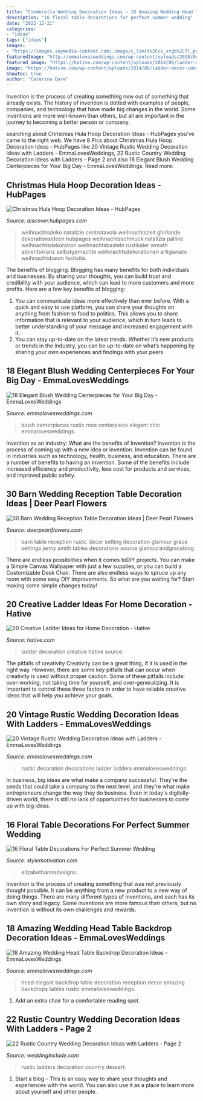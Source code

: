 ```yaml
---
title: "Cinderella Wedding Decoration Ideas ~ 18 Amazing Wedding Head Table Backdrop Decoration Ideas"
description: "16 floral table decorations for perfect summer wedding"
date: "2022-12-21"
categories:
- "ideas"
tags: ["ideas"]
images:
- "https://images.saymedia-content.com/.image/c_limit%2Ccs_srgb%2Cfl_progressive%2Cq_auto:good%2Cw_700/MTgwNjE4NDY0MDkwOTI0MTIw/christmas-hula-hoop-decoration-ideas.jpg"
featuredImage: "http://emmalovesweddings.com/wp-content/uploads/2018/04/chic-rustic-wedding-centerpiece-with-blush-rose.jpg"
featured_image: "https://hative.com/wp-content/uploads/2014/06/ladder-decor-ideas/4-ladder-decor-ideas.jpg"
image: "https://hative.com/wp-content/uploads/2014/06/ladder-decor-ideas/4-ladder-decor-ideas.jpg"
ShowToc: true
author: "Caterina Dare"
---
```



Invention is the process of creating something new out of something that already exists. The history of invention is dotted with examples of people, companies, and technology that have made big changes in the world. Some inventions are more well-known than others, but all are important in the journey to becoming a better person or company.

	

		
searching about Christmas Hula Hoop Decoration Ideas - HubPages you've came to the right web. We have 8 Pics about Christmas Hula Hoop Decoration Ideas - HubPages like 20 Vintage Rustic Wedding Decoration Ideas with Ladders - EmmaLovesWeddings, 22 Rustic Country Wedding Decoration Ideas with Ladders - Page 2 and also 18 Elegant Blush Wedding Centerpieces for Your Big Day - EmmaLovesWeddings. Read more:
		
    
## Christmas Hula Hoop Decoration Ideas - HubPages

<img loading=lazy src="https://images.saymedia-content.com/.image/c_limit%2Ccs_srgb%2Cfl_progressive%2Cq_auto:good%2Cw_700/MTgwNjE4NDY0MDkwOTI0MTIw/christmas-hula-hoop-decoration-ideas.jpg" onerror="this.onerror=null;this.src='https://tse1.mm.bing.net/th?id=OIP.B59LVXYTvuP3INjDXFixQgHaJ8&amp;pid=15.1';" alt="Christmas Hula Hoop Decoration Ideas - HubPages">

_Source: discover.hubpages.com_

>weihnachtsdeko natalizie centrotavola weihnachtszeit ghirlande dekorationsideen hubpages weihnachtsschmuck natalizia palline weihnachtsdekoration weihnachtsbasteln rustikaler wreath adventskranz selbstgemachte weihnachtsdekorationen artigianato weihnachtsbaum festività. 

	

The benefits of blogging:
Blogging has many benefits for both individuals and businesses. By sharing your thoughts, you can build trust and credibility with your audience, which can lead to more customers and more profits. Here are a few key benefits of blogging: 
1. You can communicate ideas more effectively than ever before. With a quick and easy to use platform, you can share your thoughts on anything from fashion to food to politics. This allows you to share information that is relevant to your audience, which in turn leads to better understanding of your message and increased engagement with it. 
2. You can stay up-to-date on the latest trends. Whether it’s new products or trends in the industry, you can be up-to-date on what’s happening by sharing your own experiences and findings with your peers.

    
## 18 Elegant Blush Wedding Centerpieces For Your Big Day - EmmaLovesWeddings

<img loading=lazy src="http://emmalovesweddings.com/wp-content/uploads/2018/04/chic-rustic-wedding-centerpiece-with-blush-rose.jpg" onerror="this.onerror=null;this.src='https://tse4.mm.bing.net/th?id=OIP.RvmLsYyZx68SG-Lc9yHCWQHaLF&amp;pid=15.1';" alt="18 Elegant Blush Wedding Centerpieces for Your Big Day - EmmaLovesWeddings">

_Source: emmalovesweddings.com_

>blush centerpieces rustic rose centerpiece elegant chic emmalovesweddings. 

	

Invention as an industry: What are the benefits of Invention?
Invention is the process of coming up with a new idea or invention. Invention can be found in industries such as technology, health, business, and education. There are a number of benefits to having an invention. Some of the benefits include increased efficiency and productivity, less cost for products and services, and improved public safety.

    
## 30 Barn Wedding Reception Table Decoration Ideas | Deer Pearl Flowers

<img loading=lazy src="http://www.deerpearlflowers.com/wp-content/uploads/2015/04/vintage-barn-wedding-table-setting-ideas.jpg" onerror="this.onerror=null;this.src='https://tse4.mm.bing.net/th?id=OIP.spZNgsHAYxt5W_SGdXfTjgHaLH&amp;pid=15.1';" alt="30 Barn Wedding Reception Table Decoration Ideas | Deer Pearl Flowers">

_Source: deerpearlflowers.com_

>barn table reception rustic decor setting decoration glamour grace settings jenny smith tables decorations source glamourandgraceblog. 

	

There are endless possibilities when it comes toDIY projects. You can make a Simple Canvas Wallpaper with just a few supplies, or you can build a Customizable Desk Chair. There are also endless ways to spruce up any room with some easy DIY improvements. So what are you waiting for? Start making some simple changes today!

    
## 20 Creative Ladder Ideas For Home Decoration - Hative

<img loading=lazy src="https://hative.com/wp-content/uploads/2014/06/ladder-decor-ideas/4-ladder-decor-ideas.jpg" onerror="this.onerror=null;this.src='https://tse4.mm.bing.net/th?id=OIP.A6JBNBPp--t0g0Igvf1FjgHaPZ&amp;pid=15.1';" alt="20 Creative Ladder Ideas for Home Decoration - Hative">

_Source: hative.com_

>ladder decoration creative hative source. 

	

The pitfalls of creativity
Creativity can be a great thing, if it is used in the right way. However, there are some key pitfalls that can occur when creativity is used without proper caution. Some of these pitfalls include: over-working, not taking time for yourself, and over-generalizing. It is important to control these three factors in order to have reliable creative ideas that will help you achieve your goals.

    
## 20 Vintage Rustic Wedding Decoration Ideas With Ladders - EmmaLovesWeddings

<img loading=lazy src="https://emmalovesweddings.com/wp-content/uploads/2019/08/vinage-wedding-decorations-with-ladder.jpg" onerror="this.onerror=null;this.src='https://tse3.mm.bing.net/th?id=OIP.RwN6_CP2CjqnUdrcWncxvwHaLN&amp;pid=15.1';" alt="20 Vintage Rustic Wedding Decoration Ideas with Ladders - EmmaLovesWeddings">

_Source: emmalovesweddings.com_

>rustic decoration decorations ladder ladders emmalovesweddings. 

	

In business, big ideas are what make a company successful. They're the seeds that could take a company to the next level, and they're what make entrepreneurs change the way they do business. Even in today's digitally-driven world, there is still no lack of opportunities for businesses to come up with big ideas.

    
## 16 Floral Table Decorations For Perfect Summer Wedding

<img loading=lazy src="https://www.stylemotivation.com/wp-content/uploads/2015/05/1313.jpg" onerror="this.onerror=null;this.src='https://tse3.mm.bing.net/th?id=OIP.chXlnCj8daU-aP_u0xdLUAHaKH&amp;pid=15.1';" alt="16 Floral Table Decorations For Perfect Summer Wedding">

_Source: stylemotivation.com_

>elizabethannedesigns. 

	

Invention is the process of creating something that was not previously thought possible. It can be anything from a new product to a new way of doing things. There are many different types of inventions, and each has its own story and legacy. Some inventions are more famous than others, but no invention is without its own challenges and rewards.

    
## 18 Amazing Wedding Head Table Backdrop Decoration Ideas - EmmaLovesWeddings

<img loading=lazy src="http://emmalovesweddings.com/wp-content/uploads/2018/11/elegant-wedding-head-table-backdrop-ideas-1.jpg" onerror="this.onerror=null;this.src='https://tse2.mm.bing.net/th?id=OIP.UQIK1PdHa-3nA3lC8-i7BgHaQE&amp;pid=15.1';" alt="18 Amazing Wedding Head Table Backdrop Decoration Ideas - EmmaLovesWeddings">

_Source: emmalovesweddings.com_

>head elegant backdrop table decoration reception decor amazing backdrops tables rustic emmalovesweddings. 

	

1. Add an extra chair for a comfortable reading spot.

    
## 22 Rustic Country Wedding Decoration Ideas With Ladders - Page 2

<img loading=lazy src="https://www.weddinginclude.com/wp-content/uploads/2017/06/wedding-dessert-with-ladders.jpg" onerror="this.onerror=null;this.src='https://tse3.mm.bing.net/th?id=OIP.4R2fNlqcj2-URYSBE9zwJQHaLG&amp;pid=15.1';" alt="22 Rustic Country Wedding Decoration Ideas with Ladders - Page 2">

_Source: weddinginclude.com_

>rustic ladders decoration country dessert. 

	

1. Start a blog – This is an easy way to share your thoughts and experiences with the world. You can also use it as a place to learn more about yourself and other people.

